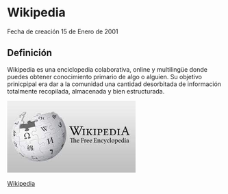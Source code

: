 # Wikipedia

Fecha de creación 15 de Enero de 2001

## Definición

Wikipedia es una enciclopedia colaborativa, online y multilingüe donde puedes obtener conocimiento primario de algo o alguien. Su objetivo prinicpipal era dar a la comunidad una cantidad desorbitada de información totalmente recopilada, almacenada y bien estructurada.

![imagen](https://github.com/elfrago05/SMX2-M8_UF1_A1_HistoriaWeb_2002/blob/main/descarga.jpg "imagen wikipedia")

[Wikipedia](https://es.wikipedia.org/wiki/Wikipedia:Portada "Titulo Opcional")
